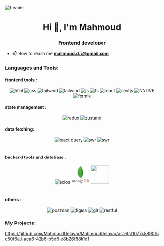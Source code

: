 <img src='https://user-images.githubusercontent.com/80781196/190216139-7697aa5a-c9a0-4bd6-80bf-3aca76a2e1c8.gif' alt='header' />

<h1 align="center">Hi 👋, I'm Mahmoud</h1>
<h3 align="center">Frontend developer</h3>

- 📫 How to reach me **mahmoud.d.7@gmail.com**

<h3 align="left">Languages and Tools:</h3>
<div align="center" >

 <h4 align='left'>frontend tools :</h4> 
    <img src='https://img.icons8.com/?size=100&id=20909&format=png&color=000000' alt="html" width="60" height="60"/>
    <img src='https://img.icons8.com/?size=100&id=21278&format=png&color=000000' alt="css" width="60" height="60"/>
    <img src='https://img.icons8.com/?size=100&id=PndQWK6M1Hjo&format=png&color=000000' alt="tailwind" width="60" height="60"/>
    <img src='https://img.icons8.com/?size=100&id=4PiNHtUJVbLs&format=png&color=000000'
    alt="tailwind" width="60" height="60"/>
    <img src='https://img.icons8.com/?size=100&id=108784&format=png&color=000000' alt="js" width="60" height="60"/>
    <img src='https://img.icons8.com/?size=100&id=Xf1sHBmY73hA&format=png&color=000000' alt="ts" width="60" height="60"/>
    <img src='https://img.icons8.com/?size=100&id=wPohyHO_qO1a&format=png&color=000000' alt="react" width="60" height="60"/>
    <img src='https://www.rlogical.com/wp-content/uploads/2023/03/Rlogical-Blog-Images-thumbnail-1.webp' alt="nextjs" width="60" height="60"/>
     <img src='https://media.licdn.com/dms/image/C4D12AQHYlC7hZbffow/article-cover_image-shrink_720_1280/0/1603963738731?e=2147483647&v=beta&t=j9fBZGWKnElHOg1Uwx0Gpg69Xx1XY2iyhy5_gQOcrRQ' width="90" 
     height='60' alt='NATIVE'/>
    <img src='https://user-images.githubusercontent.com/4060187/61057426-4e5a4600-a3c3-11e9-9114-630743e05814.png' width="60" height='60' alt='formik'/>

 <h4 align='left'>state management :</h4>
    <img src='https://img.icons8.com/?size=100&id=jD-fJzVguBmw&format=png&color=000000' alt="redux" width="60" height="60"/>
    <img src='https://media.dev.to/cdn-cgi/image/width=1000,height=420,fit=cover,gravity=auto,format=auto/https%3A%2F%2Fdev-to-uploads.s3.amazonaws.com%2Fi%2Flftgzwgzy8g2u8vqwso2.png' alt="zustand" width="160" height="60"/>

 <h4 align='left'>data fetching:</h4>
    <img src='https://seeklogo.com/images/R/react-query-logo-1340EA4CE9-seeklogo.com.png' alt="react query" width="60" height="60"/>
    <img src='https://swr-card.vercel.app/' alt="swr" width="90" height="60"/>
    <img src='https://user-images.githubusercontent.com/8939680/57233882-20344080-6fe5-11e9-9086-d20a955bed59.png' alt="swr" width="60" height="60"/>
 
  <h1>
 <h4 align='left'>backend tools and database :</h4>
 <img src='https://upload.wikimedia.org/wikipedia/commons/d/d9/Node.js_logo.svg' alt="axios" width="60" height="60"/>
 <img src='https://raw.githubusercontent.com/devicons/devicon/master/icons/mongodb/mongodb-original-wordmark.svg' width='60' height='60'/>
 <img src='https://ajeetchaulagain.com/static/7cb4af597964b0911fe71cb2f8148d64/8d565/express-js.webp' width='60' height='60'/>

 <h1>
 <h4 align='left'>others :</h4>
 <img src="https://www.vectorlogo.zone/logos/getpostman/getpostman-icon.svg" alt="postman" width="60" height="60"/>
 <img src="https://www.vectorlogo.zone/logos/figma/figma-icon.svg" alt="figma" width="60" height="60"/>
 <img src="https://www.vectorlogo.zone/logos/git-scm/git-scm-icon.svg" alt="git" width="60" height="60"/>
 <img src='https://media.licdn.com/dms/image/D4D12AQEeNNHq05k7MA/article-cover_image-shrink_720_1280/0/1687786979245?e=2147483647&v=beta&t=AVc2G-hvHNjTMklQtEt6qlby2l79Bf5dBBkUB5DBRe0' width="60" height='60' alt='restful'/>

</div>

<h3 align="left">My Projects:</h3>

https://github.com/MahmoudDelavar/MahmoudDelavar/assets/107745890/5c50f6ad-aea6-42b6-b5d6-e8b26f88b1d1
